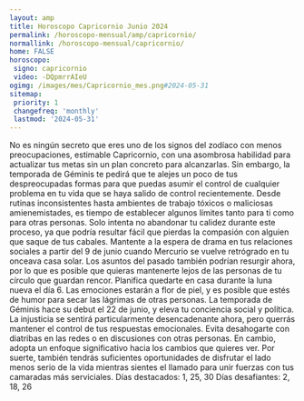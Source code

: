 ```yaml
---
layout: amp
title: Horoscopo Capricornio Junio 2024 
permalink: /horoscopo-mensual/amp/capricornio/
normallink: /horoscopo-mensual/capricornio/
home: FALSE
horoscopo:
 signo: capricornio
 video: -DQpmrrAIeU
ogimg: /images/mes/Capricornio_mes.png#2024-05-31
sitemap:
 priority: 1
 changefreq: 'monthly'
 lastmod: '2024-05-31'
---
```



No es ningún secreto que eres uno de los signos del zodíaco con menos preocupaciones, estimable Capricornio, con una asombrosa habilidad para actualizar tus metas sin un plan concreto para alcanzarlas.
Sin embargo, la temporada de Géminis te pedirá que te alejes un poco de tus despreocupadas formas para que puedas asumir el control de cualquier problema en tu vida que se haya salido de control recientemente. Desde rutinas inconsistentes hasta ambientes de trabajo tóxicos o maliciosas amienemistades, es tiempo de establecer algunos límites tanto para ti como para otras personas. Solo intenta no abandonar tu calidez durante este proceso, ya que podría resultar fácil que pierdas la compasión con alguien que saque de tus cabales.
Mantente a la espera de drama en tus relaciones sociales a partir del 9 de junio cuando Mercurio se vuelve retrógrado en tu onceava casa solar. Los asuntos del pasado también podrían resurgir ahora, por lo que es posible que quieras mantenerte lejos de las personas de tu círculo que guardan rencor. Planifica quedarte en casa durante la luna nueva el día 6. Las emociones estarán a flor de piel, y es posible que estés de humor para secar las lágrimas de otras personas.
La temporada de Géminis hace su debut el 22 de junio, y eleva tu conciencia social y política. La injusticia se sentirá particularmente desencadenante ahora, pero querrás mantener el control de tus respuestas emocionales. Evita desahogarte con diatribas en las redes o en discusiones con otras personas. En cambio, adopta un enfoque significativo hacia los cambios que quieres ver. Por suerte, también tendrás suficientes oportunidades de disfrutar el lado menos serio de la vida mientras sientes el llamado para unir fuerzas con tus camaradas más serviciales.
Días destacados: 1, 25, 30
Días desafiantes: 2, 18, 26